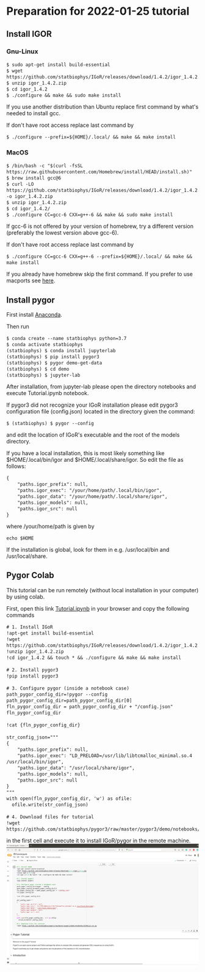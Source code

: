 
# Preparation for 2022-01-25 tutorial

## Install IGOR
### Gnu-Linux
```console
$ sudo apt-get install build-essential
$ wget https://github.com/statbiophys/IGoR/releases/download/1.4.2/igor_1.4.2.zip
$ unzip igor_1.4.2.zip
$ cd igor_1.4.2
$ ./configure && make && sudo make install
```

If you use another distribution than Ubuntu replace first command by
what's needed to install gcc.

If don't have root access replace last command by
```console
$ ./configure --prefix=${HOME}/.local/ && make && make install
``` 

### MacOS
```console
$ /bin/bash -c "$(curl -fsSL https://raw.githubusercontent.com/Homebrew/install/HEAD/install.sh)"
$ brew install gcc@6 
$ curl -LO https://github.com/statbiophys/IGoR/releases/download/1.4.2/igor_1.4.2.zip -o igor_1.4.2.zip
$ unzip igor_1.4.2.zip
$ cd igor_1.4.2/
$ ./configure CC=gcc-6 CXX=g++-6 && make && sudo make install
``` 
If gcc-6 is not offered by your version of homebrew, try a different version (preferably the lowest version above gcc-6).

If don't have root access replace last command by
```console
$ ./configure CC=gcc-6 CXX=g++-6 --prefix=${HOME}/.local/ && make && make install
``` 

If you already have homebrew skip the first command. If you prefer to
use macports see [here](https://statbiophys.github.io/IGoR/#macos).

## Install pygor
First install [Anaconda](https://docs.anaconda.com/anaconda/install/).

Then run
```console
$ conda create --name statbiophys python=3.7
$ conda activate statbiophys
(statbiophys) $ conda install jupyterlab
(statbiophys) $ pip install pygor3 
(statbiophys) $ pygor demo-get-data
(statbiophys) $ cd demo
(statbiophys) $ jupyter-lab
```

After installation, from jupyter-lab please open the directory 
notebooks and execute Tutorial.ipynb notebook.

If pygor3 did not recognize your IGoR installation please edit
pygor3 configuration file (config.json) located in the directory given the command:
```console
$ (statbiophys) $ pygor --config
``` 
and edit the location of IGoR's executable
and the root of the models directory.

If you have a local installation, this is most likely something like $HOME/.local/bin/igor and $HOME/.local/share/igor.
So edit the file as follows:

```console
{
    "paths.igor_prefix": null,
    "paths.igor_exec": "/your/home/path/.local/bin/igor",
    "paths.igor_data": "/your/home/path/.local/share/igor",
    "paths.igor_models": null,
    "paths.igor_src": null
}
```

where /your/home/path is given by
```console
echo $HOME
```

If the installation is global, look for them in e.g. /usr/local/bin and /usr/local/share.

## Pygor Colab

This tutorial can be run remotely (without local installation in your computer) by
using colab.

First, open this link 
[Tutorial.ipynb](https://colab.research.google.com/github/statbiophys/pygor3/blob/master/pygor3/demo/notebooks/Tutorial.ipynb)
in your browser and copy the following commands 

```console
# 1. Install IGoR
!apt-get install build-essential
!wget https://github.com/statbiophys/IGoR/releases/download/1.4.2/igor_1.4.2.zip
!unzip igor_1.4.2.zip
!cd igor_1.4.2 && touch * && ./configure && make && make install

# 2. Install pygor3
!pip install pygor3

# 3. Configure pygor (inside a notebook case)
path_pygor_config_dir=!pygor --config
path_pygor_config_dir=path_pygor_config_dir[0]
fln_pygor_config_dir = path_pygor_config_dir + "/config.json"
fln_pygor_config_dir

!cat {fln_pygor_config_dir}

str_config_json="""
{
    "paths.igor_prefix": null,
    "paths.igor_exec": "LD_PRELOAD=/usr/lib/libtcmalloc_minimal.so.4 /usr/local/bin/igor",
    "paths.igor_data": "/usr/local/share/igor",
    "paths.igor_models": null,
    "paths.igor_src": null
}
"""
with open(fln_pygor_config_dir, 'w') as ofile:
  ofile.write(str_config_json)

# 4. Download files for tutorial
!wget https://github.com/statbiophys/pygor3/raw/master/pygor3/demo/notebooks/HIP00110.tsv.gz

```

in the first cell and execute it to install IGoR/pygor in the remote machine.
![alt text](./pygor_tutorial_screenshot.png)


